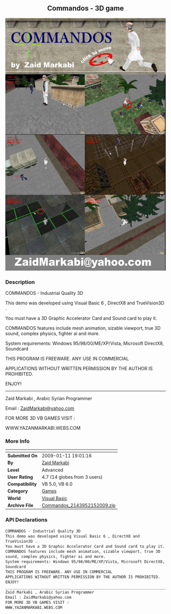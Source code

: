 ﻿<div align="center">

## Commandos \- 3D game

<img src="PIC2009215619287330.jpg">
</div>

### Description

COMMANDOS - Industrial Quality 3D

This demo was developed using Visual Basic 6 , DirectX8 and TrueVision3D .

You must have a 3D Graphic Accelerator Card and Sound card to play it.

COMMANDOS features include mesh animation, sizable viewport, true 3D sound, complex physics, fighter ai and more.

System requirements: Windows 95/98/00/ME/XP/Vista, Microsoft DirectX8, Soundcard

THIS PROGRAM IS FREEWARE. ANY USE IN COMMERCIAL

APPLICATIONS WITHOUT WRITTEN PERMISSION BY THE AUTHOR IS PROHIBITED.

ENJOY!

----

Zaid Markabi , Arabic Syrian Programmer

Email : ZaidMarkabi@yahoo.com

FOR MORE 3D VB GAMES VISIT :

WWW.YAZANMARKABI.WEBS.COM
 
### More Info
 


<span>             |<span>
---                |---
**Submitted On**   |2009-01-11 19:01:16
**By**             |[Zaid Markabi](https://github.com/Planet-Source-Code/PSCIndex/blob/master/ByAuthor/zaid-markabi.md)
**Level**          |Advanced
**User Rating**    |4.7 (14 globes from 3 users)
**Compatibility**  |VB 5\.0, VB 6\.0
**Category**       |[Games](https://github.com/Planet-Source-Code/PSCIndex/blob/master/ByCategory/games__1-38.md)
**World**          |[Visual Basic](https://github.com/Planet-Source-Code/PSCIndex/blob/master/ByWorld/visual-basic.md)
**Archive File**   |[Commandos\_2143952152009\.zip](https://github.com/Planet-Source-Code/zaid-markabi-commandos-3d-game__1-71771/archive/master.zip)

### API Declarations

```
COMMANDOS - Industrial Quality 3D
This demo was developed using Visual Basic 6 , DirectX8 and TrueVision3D .
You must have a 3D Graphic Accelerator Card and Sound card to play it.
COMMANDOS features include mesh animation, sizable viewport, true 3D sound, complex physics, fighter ai and more.
System requirements: Windows 95/98/00/ME/XP/Vista, Microsoft DirectX8, Soundcard
THIS PROGRAM IS FREEWARE. ANY USE IN COMMERCIAL
APPLICATIONS WITHOUT WRITTEN PERMISSION BY THE AUTHOR IS PROHIBITED.
ENJOY!
________________________________________________________________________
Zaid Markabi , Arabic Syrian Programmer
Email : ZaidMarkabi@yahoo.com
FOR MORE 3D VB GAMES VISIT :
WWW.YAZANMARKABI.WEBS.COM
```





